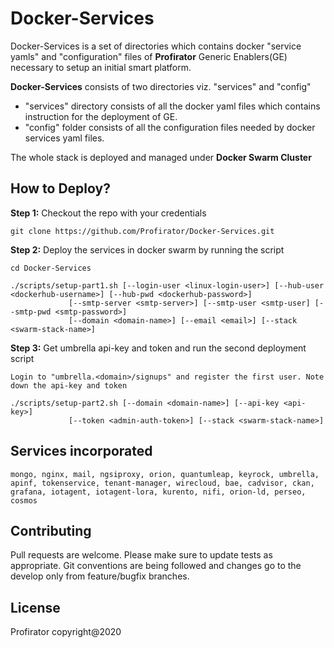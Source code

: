 # Docker-Services

Docker-Services is a set of directories which contains docker "service yamls" and "configuration" files of **Profirator** Generic Enablers(GE) necessary to setup an initial smart platform.

**Docker-Services** consists of two directories viz. "services" and "config"

- "services" directory consists of all the docker yaml files which contains instruction for the deployment of GE.
- "config" folder consists of all the configuration files needed by docker services yaml files.

The whole stack is deployed and managed under **Docker Swarm Cluster**

## How to Deploy?

**Step 1:** Checkout the repo with your credentials
```
git clone https://github.com/Profirator/Docker-Services.git
```

**Step 2:** Deploy the services in docker swarm by running the script
```
cd Docker-Services

./scripts/setup-part1.sh [--login-user <linux-login-user>] [--hub-user <dockerhub-username>] [--hub-pwd <dockerhub-password>]
			 [--smtp-server <smtp-server>] [--smtp-user <smtp-user] [--smtp-pwd <smtp-password>]
			 [--domain <domain-name>] [--email <email>] [--stack <swarm-stack-name>]
```

**Step 3:** Get umbrella api-key and token and run the second deployment script
```
Login to "umbrella.<domain>/signups" and register the first user. Note down the api-key and token

./scripts/setup-part2.sh [--domain <domain-name>] [--api-key <api-key>]
			 [--token <admin-auth-token>] [--stack <swarm-stack-name>]
```

## Services incorporated
```
mongo, nginx, mail, ngsiproxy, orion, quantumleap, keyrock, umbrella, apinf, tokenservice, tenant-manager, wirecloud, bae, cadvisor, ckan, grafana, iotagent, iotagent-lora, kurento, nifi, orion-ld, perseo, cosmos
```

## Contributing

Pull requests are welcome. Please make sure to update tests as appropriate.
Git conventions are being followed and changes go to the develop only from feature/bugfix branches.

## License

Profirator copyright@2020
